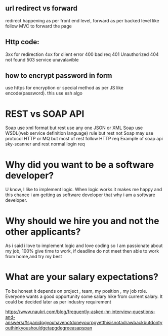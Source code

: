 ## url redirect vs forward
redirect happening as per front end level, forward as per backed level like follow MVC to forward the page

## Http code:
3xx for redirection
4xx for client error
400 bad req
401 Unauthorized
404 not found
503 service unavalavible 

## how to encrypt password in form
use https for encryption or special method as per JS like encode(password). this use esh algo

##



# REST vs SOAP API
Soap use xml format but rest use any one JSON or XML
Soap use WSDL(web service definition language) rule but rest not
Soap may use protocol HTTP or MQ but most of rest follow HTTP req
Example of soap api sky-scanner and rest normal login req 

# Why did you want to be a software developer?
U know, I like to implement logic. When logic works it makes me happy and this chance i am getting as software developer that why i am a software developer.

# Why should we hire you and not the other applicants?
As i said i love to implement logic and love coding  so I am passionate about my job, 100% give time to work, if deadline do not meet then able to work from home,and try my best 

# What are your salary expectations?
To be honest it depends on project , team, my position , my job role. Everyone wants a good opportunity some salary hike from current salary. It could be decided later as per industry requirement


https://www.naukri.com/blog/frequently-asked-hr-interview-questions-and-answers/#spanidpgyouhavenotdoneyourpgyetthisisnotadrawbackbutdontyouthinkyoushouldgetapgdegreeasapspan
